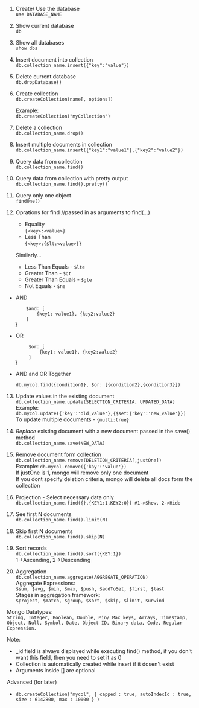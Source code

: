 1. Create/ Use the database   
```use DATABASE_NAME```

2. Show current database   
```db```

3. Show all databases   
```show dbs```

4. Insert document into collection   
```db.collection_name.insert({"key":"value"})```

5. Delete current database   
```db.dropDatabase()```

6. Create collection   
```db.createCollection(name[, options])```

    Example:   
    ```db.createCollection("myCollection")```

7. Delete a collection   
```db.collection_name.drop()```

8. Insert multiple documents in collection   
```db.collection_name.insert({"key1":"value1"},{"key2":"value2"})```

9. Query data from collection   
```db.collection_name.find()```

10. Query data from collection with pretty output   
```db.collection_name.find().pretty()```

11. Query only one object   
```findOne()```

12. Oprations for find //passed in as arguments to find(...)
    * Equality   
      ```{<key>:<value>}```
    * Less Than   
      ```{<key>:{$lt:<value>}}```
    
    Similarly...   
    * Less Than Equals - ```$lte```   
    * Greater Than - ```$gt```   
    * Greater Than Equals - ```$gte```   
    * Not Equals - ```$ne```   

  * AND   
  ```{
         $and: [
             {key1: value1}, {key2:value2}
         ]
     }
  ```
  * OR   
  ```{
          $or: [
              {key1: value1}, {key2:value2}
          ]
     }
  ```
  * AND and OR Together   
  
    ```db.mycol.find({condition1}, $or: [{condition2},{condition3}])  ```

13. Update values in the existing document   
```db.collection_name.update(SELECTION_CRITERIA, UPDATED_DATA)```   
Example:   
    ```db.mycol.update({'key':'old_value'},{$set:{'key':'new_value'}})```   
    To update multiple documents - ```{multi:true}```

14. *Replace* existing document with a new document passed in the save() method   
```db.collection_name.save(NEW_DATA)```

15. Remove document form collection   
```db.collection_name.remove(DELETION_CRITERIA[,justOne])```   
Example:
```db.mycol.remove({'kay':'value'})```   
If justOne is 1, mongo will remove only one document   
If you dont specify deletion criteria, mongo will delete all docs form the collection   

16. Projection - Select necessary data only   
```db.collection_name.find({},{KEY1:1,KEY2:0}) #1->Show, 2->Hide```

17. See first N documents   
```db.collection_name.find().limit(N)```

18. Skip first N documents   
```db.collection_name.find().skip(N)```

19. Sort records   
```db.collection_name.find().sort({KEY:1})```   
1->Ascending, 2->Descending

20. Aggregation   
```db.collection_name.aggregate(AGGREGATE_OPERATION)```   
Aggregate Expressions:   
```$sum, $avg, $min, $max, $push, $addToSet, $first, $last```   
Stages in aggregation framework:   
```$project, $match, $group, $sort, $skip, $limit, $unwind```

Mongo Datatypes:   
```String, Integer, Boolean, Double, Min/ Max keys, Arrays, Timestamp, Object, Null, Symbol, Date, Object ID, Binary data, Code, Regular Expression.```

Note:   
* _id field is always displayed while executing find() method, if you don't want this field, then you need to set it as 0   
* Collection is automatically created while insert if it dosen\'t exist   
* Arguments inside \[] are optional   

Advanced (for later)   
* ```db.createCollection("mycol", { capped : true, autoIndexId : true, size : 6142800, max : 10000 } )```
